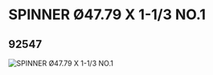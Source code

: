 # SPINNER Ø47.79 X 1-1/3 NO.1
## 92547
![SPINNER Ø47.79 X 1-1/3 NO.1](https://lc-www-live-s.legocdn.com/media/bricks/5/2/4609305.jpg)